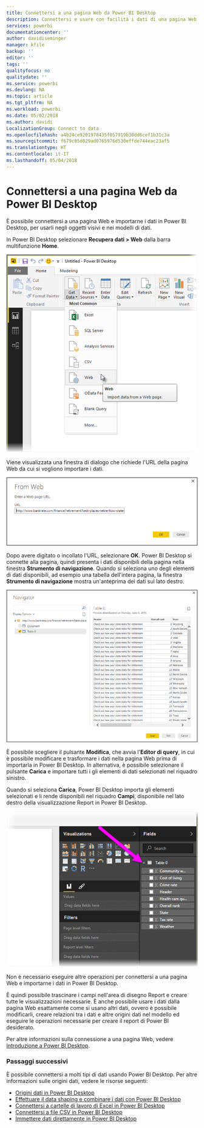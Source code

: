 ```yaml
---
title: Connettersi a una pagina Web da Power BI Desktop
description: Connettersi e usare con facilità i dati di una pagina Web in Power BI Desktop
services: powerbi
documentationcenter: ''
author: davidiseminger
manager: kfile
backup: ''
editor: ''
tags: ''
qualityfocus: no
qualitydate: ''
ms.service: powerbi
ms.devlang: NA
ms.topic: article
ms.tgt_pltfrm: NA
ms.workload: powerbi
ms.date: 05/02/2018
ms.author: davidi
LocalizationGroup: Connect to data
ms.openlocfilehash: a4b24ce9201978435f057919b30dd6cef1b31c3a
ms.sourcegitcommit: f679c05d029ad0765976d530effde744eac23af5
ms.translationtype: HT
ms.contentlocale: it-IT
ms.lasthandoff: 05/04/2018
---
```

# <a name="connect-to-a-web-page-from-power-bi-desktop"></a>Connettersi a una pagina Web da Power BI Desktop
È possibile connettersi a una pagina Web e importarne i dati in Power BI Desktop, per usarli negli oggetti visivi e nei modelli di dati.

In Power BI Desktop selezionare **Recupera dati > Web** dalla barra multifunzione **Home**.

![](media/desktop-connect-to-web/connect-to-web_1.png)

Viene visualizzata una finestra di dialogo che richiede l'URL della pagina Web da cui si vogliono importare i dati.

![](media/desktop-connect-to-web/connect-to-web_2.png)

Dopo avere digitato o incollato l'URL, selezionare **OK**. Power BI Desktop si connette alla pagina, quindi presenta i dati disponibili della pagina nella finestra **Strumento di navigazione**. Quando si seleziona uno degli elementi di dati disponibili, ad esempio una tabella dell'intera pagina, la finestra **Strumento di navigazione** mostra un'anteprima dei dati sul lato destro.

![](media/desktop-connect-to-web/connect-to-web_3.png)

È possibile scegliere il pulsante **Modifica**, che avvia l'**Editor di query**, in cui è possibile modificare e trasformare i dati nella pagina Web prima di importarla in Power BI Desktop. In alternativa, è possibile selezionare il pulsante **Carica** e importare tutti i gli elementi di dati selezionati nel riquadro sinistro.

Quando si seleziona **Carica**, Power BI Desktop importa gli elementi selezionati e li rende disponibili nel riquadro **Campi**, disponibile nel lato destro della visualizzazione Report in Power BI Desktop.

![](media/desktop-connect-to-web/connect-to-web_4.png)

Non è necessario eseguire altre operazioni per connettersi a una pagina Web e importarne i dati in Power BI Desktop.

È quindi possibile trascinare i campi nell'area di disegno Report e creare tutte le visualizzazioni necessarie. È anche possibile usare i dati dalla pagina Web esattamente come si usano altri dati, ovvero è possibile modificarli, creare relazioni tra i dati e altre origini dati nel modello ed eseguire le operazioni necessarie per creare il report di Power BI desiderato.

Per altre informazioni sulla connessione a una pagina Web, vedere [Introduzione a Power BI Desktop](desktop-getting-started.md).

### <a name="next-steps"></a>Passaggi successivi
È possibile connettersi a molti tipi di dati usando Power BI Desktop. Per altre informazioni sulle origini dati, vedere le risorse seguenti:

* [Origini dati in Power BI Desktop](desktop-data-sources.md)
* [Effettuare il data shaping e combinare i dati con Power BI Desktop](desktop-shape-and-combine-data.md)
* [Connettersi a cartelle di lavoro di Excel in Power BI Desktop](desktop-connect-excel.md)   
* [Connettersi a file CSV in Power BI Desktop](desktop-connect-csv.md)   
* [Immettere dati direttamente in Power BI Desktop](desktop-enter-data-directly-into-desktop.md)   

